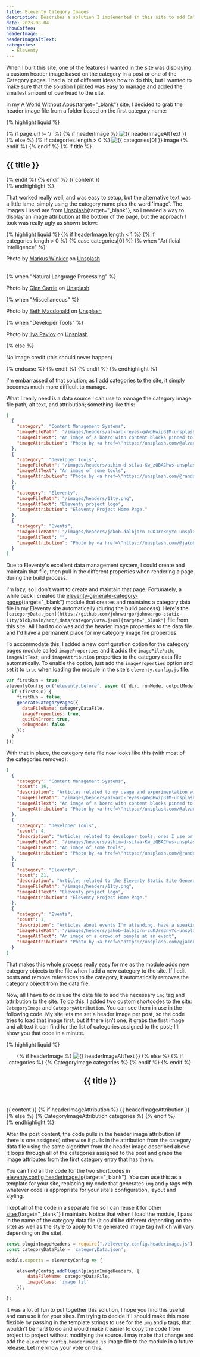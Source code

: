 ```yaml
---
title: Eleventy Category Images
description: Describes a solution I implemented in this site to add Category-specific header images to posts.
date: 2023-08-04
showCoffee: 
headerImage: 
headerImageAltText: 
categories:
  - Eleventy
---
```


When I built this site, one of the features I wanted in the site was displaying a custom header image based on the category in a post or one of the Category pages. I had a lot of different ideas how to do this, but I wanted to make sure that the solution I picked was easy to manage and added the smallest amount of overhead to the site.

In my [A World Without Apps](https://aworldwithoutapps.com){target="_blank"} site, I decided to grab the header image file from a folder based on the first category name:

{% highlight liquid %}
<section class="wrapper style1">
  <div class="container">
    {% if page.url != '/' %}
      {% if headerImage %}
        <span class="image featured"><img src="{{ headerImage }}" alt="{{ headerImageAltText }}" /></span>
      {% else %}
        {% if categories.length > 0 %}
          <span class="image featured"><img src="/images/headers/category-{{ categories[0] | slugify }}.jpg" alt="{{ categories[0] }} image" /></span>
        {% endif %}
      {% endif %}
      {% if title %}
        <h2>{{ title }}</h2>
      {% endif %}
    {% endif %}
    {{ content }}
  </div>
</section>
{% endhighlight %}

That worked really well, and was easy to setup, but the alternative text was a little lame, simply using the category name plus the word 'image'. The images I used are from [Unsplash](https://unsplash.com){target="_blank"}, so I needed a way to display an image attribution at the bottom of the page, but the approach I took was really ugly as shown below:

{% highlight liquid %}
{% if headerImage.length < 1 %}
  {% if categories.length > 0 %}
    {% case categories[0] %}
      {% when "Artificial Intelligence" %}
        <p>Photo by <a href="https://unsplash.com/fr/@markuswinkler?utm_source=unsplash&utm_medium=referral&utm_content=creditCopyText" target="_blank">Markus Winkler</a> on <a href="https://unsplash.com/photos/tGBXiHcPKrM?utm_source=unsplash&utm_medium=referral&utm_content=creditCopyText" target="_blank">Unsplash</a></p>  
      {% when "Natural Language Processing" %}
        <p>Photo by <a href="https://unsplash.com/@glencarrie?utm_source=unsplash&utm_medium=referral&utm_content=creditCopyText" target="_blank">Glen Carrie</a> on <a href="https://unsplash.com/photos/oHoBIbDj7lo?utm_source=unsplash&utm_medium=referral&utm_content=creditCopyText" target="_blank">Unsplash</a>
        </p>
      {% when "Miscellaneous" %}
        <p>Photo by <a href="https://unsplash.com/@elsbethcat?utm_source=unsplash&utm_medium=referral&utm_content=creditCopyText" target="_blank">Beth Macdonald</a> on <a href="https://unsplash.com/photos/a1O67ZQmaYc?utm_source=unsplash&utm_medium=referral&utm_content=creditCopyText" target="_blank">Unsplash</a>
        </p>
      {% when "Developer Tools" %}
        <p>
          Photo by <a href="https://unsplash.com/pt-br/@ilyapavlov?utm_source=unsplash&utm_medium=referral&utm_content=creditCopyText" target="_blank">Ilya Pavlov</a> on <a href="https://unsplash.com/photos/OqtafYT5kTw?utm_source=unsplash&utm_medium=referral&utm_content=creditCopyText" target="_blank">Unsplash</a>
        </p>
      {% else %}
        <p>No image credit (this should never happen)</p>
    {% endcase %}
  {% endif %}
{% endif %}
{% endhighlight %}

I'm embarrassed of that solution; as I add categories to the site, it simply becomes much more difficult to manage.

What I really need is a data source I can use to manage the category image file path, alt text, and attribution; something like this:

```json
[  
  {
    "category": "Content Management Systems",
    "imageFilePath": "/images/headers/alvaro-reyes-qWwpHwip31M-unsplash-cropped.jpg",
    "imageAltText": "An image of a board with content blocks pinned to it",
    "imageAttribution": "Photo by <a href=\"https://unsplash.com/@alvarordesign?utm_source=unsplash&utm_medium=referral&utm_content=creditCopyText\" target=\"_blank\">Alvaro Reyes</a> on <a href=\"https://unsplash.com/photos/qWwpHwip31M?utm_source=unsplash&utm_medium=referral&utm_content=creditCopyText\" target=\"_blank\">Unsplash</a>."
  },
  {
    "category": "Developer Tools",
    "imageFilePath": "/images/headers/ashim-d-silva-Kw_zQBAChws-unsplash-cropped.jpg",
    "imageAltText": "An image of some tools",
    "imageAttribution": "Photo by <a href=\"https://unsplash.com/@randomlies?utm_source=unsplash&utm_medium=referral&utm_content=creditCopyText\" target=\"_blank\">Ashim D’Silva</a> on <a href=\"https://unsplash.com/photos/Kw_zQBAChws?utm_source=unsplash&utm_medium=referral&utm_content=creditCopyText\" target=\"_blank\">Unsplash</a>."
  },
  {
    "category": "Eleventy",
    "imageFilePath": "/images/headers/11ty.png",
    "imageAltText": "Eleventy project logo",
    "imageAttribution": "Eleventy Project Home Page."
  },
  {
    "category": "Events",
    "imageFilePath": "/images/headers/jakob-dalbjorn-cuKJre3nyYc-unsplash-cropped.jpg",
    "imageAltText": "",
    "imageAttribution": "Photo by <a href=\"https://unsplash.com/@jakobdalbjorn?utm_source=unsplash&utm_medium=referral&utm_content=creditCopyText\" target=\"_blank\">Jakob Dalbjörn</a> on <a href=\"https://unsplash.com/photos/cuKJre3nyYc?utm_source=unsplash&utm_medium=referral&utm_content=creditCopyText\" target=\"_blank\">Unsplash</a>."
  }
]
```

Due to Eleventy's excellent data management system, I could create and maintain that file, then pull in the different properties when rendering a page during the build process. 

I'm lazy, so I don't want to create and maintain that page. Fortunately, a while back I created the [eleventy-generate-category-pages](https://github.com/johnwargo/eleventy-generate-category-pages){target="_blank"} module that creates and maintains a category data file in my Eleventy site automatically (during the build process). Here's the `[categoryData.json](https://github.com/johnwargo/johnwargo-static-11ty/blob/main/src/_data/categoryData.json){target="_blank"}` file from this site. All I had to do was add the header image properties to the data file and I'd have a permanent place for my category image file properties.

To accommodate this, I added a new configuration option for the category pages module called `imageProperties` and it adds the `imageFilePath`, `imageAltText`, and `imageAttribution` properties to the category data file automatically. To enable the option, just add the `imageProperties` option and set it to `true` when loading the module in the site's `eleventy.config.js` file:

```js
var firstRun = true;
eleventyConfig.on('eleventy.before', async ({ dir, runMode, outputMode }) => {
  if (firstRun) {
    firstRun = false;
    generateCategoryPages({
      dataFileName: categoryDataFile,
      imageProperties: true,
      quitOnError: true,
      debugMode: false
    });
  }
});
```

With that in place, the category data file now looks like this (with most of the categories removed):

```json
[ 
  {
    "category": "Content Management Systems",
    "count": 16,
    "description": "Articles related to my usage and experimentation with Content Management Systems (CMS).",
    "imageFilePath": "/images/headers/alvaro-reyes-qWwpHwip31M-unsplash-cropped.jpg",
    "imageAltText": "An image of a board with content blocks pinned to it",
    "imageAttribution": "Photo by <a href=\"https://unsplash.com/@alvarordesign?utm_source=unsplash&utm_medium=referral&utm_content=creditCopyText\" target=\"_blank\">Alvaro Reyes</a> on <a href=\"https://unsplash.com/photos/qWwpHwip31M?utm_source=unsplash&utm_medium=referral&utm_content=creditCopyText\" target=\"_blank\">Unsplash</a>."
  },
  {
    "category": "Developer Tools",
    "count": 4,
    "description": "Articles related to developer tools; ones I use or ones I'm evaluating.",
    "imageFilePath": "/images/headers/ashim-d-silva-Kw_zQBAChws-unsplash-cropped.jpg",
    "imageAltText": "An image of some tools",
    "imageAttribution": "Photo by <a href=\"https://unsplash.com/@randomlies?utm_source=unsplash&utm_medium=referral&utm_content=creditCopyText\" target=\"_blank\">Ashim D’Silva</a> on <a href=\"https://unsplash.com/photos/Kw_zQBAChws?utm_source=unsplash&utm_medium=referral&utm_content=creditCopyText\" target=\"_blank\">Unsplash</a>."
  },
  {
    "category": "Eleventy",
    "count": 21,
    "description": "Articles related to the Eleventy Static Site Generator",
    "imageFilePath": "/images/headers/11ty.png",
    "imageAltText": "Eleventy project logo",
    "imageAttribution": "Eleventy Project Home Page."
  },
  {
    "category": "Events",
    "count": 1,
    "description": "Articles about events I'm attending, have a speaking slot, or otherwise involved with.",
    "imageFilePath": "/images/headers/jakob-dalbjorn-cuKJre3nyYc-unsplash-cropped.jpg",
    "imageAltText": "An image of a crowd of people at an event",
    "imageAttribution": "Photo by <a href=\"https://unsplash.com/@jakobdalbjorn?utm_source=unsplash&utm_medium=referral&utm_content=creditCopyText\" target=\"_blank\">Jakob Dalbjörn</a> on <a href=\"https://unsplash.com/photos/cuKJre3nyYc?utm_source=unsplash&utm_medium=referral&utm_content=creditCopyText\" target=\"_blank\">Unsplash</a>."
  }
]
```

That makes this whole process really easy for me as the module adds new category objects to the file when I add a new category to the site. If I edit posts and remove references to the category, it automatically removes the category object from the data file.

Now, all I have to do is use the data file to add the necessary `img` tag and attribution to the site. To do this, I added two custom shortcodes to the site: `CategoryImage` and `CategoryAttribution`. You can see them in use in the following code. My site lets me set a header image per post, so the code tries to load that image first, but if there isn't one, it grabs the first image and alt text it can find for the list of categories assigned to the post; I'll show you that code in a minute.

{% highlight liquid %}
<section class="main">
<section>
  <header>
    {% if headerImage %}
      <span class="image fit"><img
          src="{{ headerImage }}"
          alt="{{ headerImageAltText }}"
          class="image fit" /></span>
    {% else %}
      {% if categories %}
        {% CategoryImage categories %}
      {% endif %}
    {% endif %}
    <h2>
      {{ title }}
    </h2>
  </header>
  {{ content }}
  {% if headerImageAttribution %}
    {{ headerImageAttribution }}
  {% else %}
    {% CategoryImageAttribution categories %}
  {% endif %}
</section>
</section>
{% endhighlight %}

After the post content, the code pulls in the header image attribution (if there is one assigned) otherwise it pulls in the attribution from the category data file using the same algorithm from the header image described above: it loops through all of the categories assigned to the post and grabs the image attributes from the first category entry that has them.

You can find all the code for the two shortcodes in [eleventy.config.headerimage.js](https://github.com/johnwargo/johnwargo-static-11ty/blob/main/eleventy.config.headerimage.js){target="_blank"}. You can use this as a template for your site, replacing my code that generates `img` and `p` tags with whatever code is appropriate for your site's configuration, layout and styling. 

I kept all of the code in a separate file so I can reuse it for other [sites](http://localhost:8888/sites/){target="_blank"} I maintain. Notice that when I load the module, I pass in the name of the category data file (it could be different depending on the site) as well as the style to apply to the generated image tag (which will vary depending on the site).

```js
const pluginImageHeaders = require("./eleventy.config.headerimage.js");
const categoryDataFile = 'categoryData.json';

module.exports = eleventyConfig => {

	eleventyConfig.addPlugin(pluginImageHeaders, {
		dataFileName: categoryDataFile,
		imageClass: 'image fit'
	});

};
```

It was a lot of fun to put together this solution, I hope you find this useful and can use it for your sites. I'm trying to decide if I should make this more flexible by passing in the template strings to use for the `img` and `p` tags, that wouldn't be hard to do and would make it easier to copy the code from project to project without modifying the source. I may make that change and add the `eleventy.config.headerimage.js` image file to the module in a future release. Let me know your vote on this.

